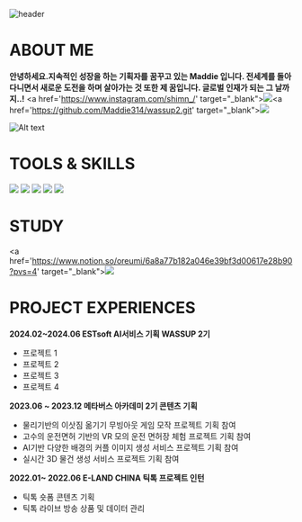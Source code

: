 
![header](https://capsule-render.vercel.app/api?type=cylinder&color=30:B296FF,50:C1D2DC&height=150&text=Hello!%20I'm%20Maddie&animation=blink&fontColor=FFFFFF&fontSize=40)
   
 # ABOUT ME
  **안녕하세요.지속적인 성장을 하는 기획자를 꿈꾸고 있는 Maddie 입니다. 전세계를 돌아다니면서 새로운 도전을 하며 살아가는 것 또한 제 꿈입니다. 글로벌 인재가 되는 그 날까지..!**
<a href='https://www.instagram.com/shimn_/' target=\"_blank\"><img src = 'https://img.shields.io/badge/Instagram-E4405F?style=for-the-badge&logo=instagram&logoColor=white'><a href='https://github.com/Maddie314/wassup2.git' target=\"_blank\"><img src = 'https://img.shields.io/badge/GitHub-100000?style=for-the-badge&logo=github&logoColor=white'>
   
![Alt text](https://windowscustomization.com/wp-content/uploads/2019/10/Lost-in-Space.gif)
 
# TOOLS & SKILLS
<img src = 'https://img.shields.io/badge/MySQL-00000F?style=for-the-badge&logo=mysql&logoColor=white'> <img src = 'https://img.shields.io/badge/Python-3776AB?style=for-the-badge&logo=python&logoColor=white'> <img src ='https://img.shields.io/badge/Figma-F24E1E?style=for-the-badge&logo=figma&logoColor=white'> <img src ='https://img.shields.io/badge/Miro-050038?style=for-the-badge&logo=Miro&logoColor=white'> <img src ='https://img.shields.io/badge/Notion-000000?style=for-the-badge&logo=notion&logoColor=white'>
   
# STUDY

<a href='https://www.notion.so/oreumi/6a8a77b182a046e39bf3d00617e28b90?pvs=4' target=\"_blank\"><img src = 'https://img.shields.io/badge/Notion-000000?style=for-the-badge&logo=notion&logoColor=white'>
  
# PROJECT EXPERIENCES

**2024.02~2024.06 ESTsoft AI서비스 기획 WASSUP 2기**
* 프로젝트 1
* 프로젝트 2
* 프로젝트 3
* 프로젝트 4
  
   
**2023.06 ~ 2023.12 메타버스 아카데미 2기 콘텐츠 기획**
* 물리기반의 이삿짐 옮기기 무빙아웃 게임 모작 프로젝트 기획 참여
* 고수의 운전면허 기반의 VR 모의 운전 면허장 체험 프로젝트 기획 참여
* AI기반 다양한 배경의 커플 이미지 생성 서비스 프로젝트 기획 참여
* 실시간 3D 물건 생성 서비스 프로젝트 기획 참여

   
**2022.01~ 2022.06 E-LAND CHINA 틱톡 프로젝트 인턴**
* 틱톡 숏폼 콘텐츠 기획
* 틱톡 라이브 방송 상품 및 데이터 관리
